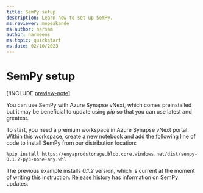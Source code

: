 ```yaml
---
title: SemPy setup
description: Learn how to set up SemPy.
ms.reviewer: mopeakande
ms.author: narsam
author: narmeens
ms.topic: quickstart
ms.date: 02/10/2023
---
```


# SemPy setup

[!INCLUDE [preview-note](../includes/preview-note.md)]

You can use SemPy with Azure Synapse vNext, which comes preinstalled but it may be beneficial to update using *pip* so that you can use latest and greatest.

To start, you need a premium workspace in Azure Synapse vNext portal. Within this workspace, create a new notebook and
add the following line of code to install SemPy from our distribution location:

```
%pip install https://enyaprodstorage.blob.core.windows.net/dist/sempy-0.1.2-py3-none-any.whl
```

The previous example installs *0.1.2* version, which is current at the moment of writing this instruction. [Release history](https://enyaprod.azurewebsites.net/releases.html) has information on SemPy updates.
